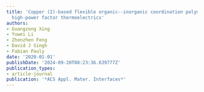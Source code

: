 ```yaml
---
title: 'Copper (I)-based flexible organic--inorganic coordination polymer and analogues:
  high-power factor thermoelectrics'
authors:
- Guangzong Xing
- Yuwei Li
- Zhenzhen Feng
- David J Singh
- Fabian Pauly
date: '2020-01-01'
publishDate: '2024-09-20T08:23:36.639777Z'
publication_types:
- article-journal
publication: '*ACS Appl. Mater. Interfaces*'
---
```

